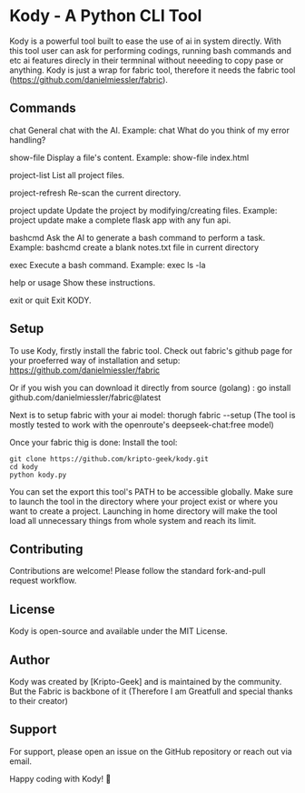 # Kody - A Python CLI Tool

Kody is a powerful tool built to ease the use of ai in system directly. With this tool user can ask for performing codings, running bash commands and etc ai features direcly in their termninal without neeeding to copy pase or anything.
Kody is just a wrap for fabric tool, therefore it needs the fabric tool (https://github.com/danielmiessler/fabric).

## Commands

  chat <message>
      General chat with the AI.
      Example: chat What do you think of my error handling?

  show-file <filename>
      Display a file's content.
      Example: show-file index.html

  project-list
      List all project files.

  project-refresh
      Re-scan the current directory.

  project update <instruction>
      Update the project by modifying/creating files.
      Example: project update make a complete flask app with any fun api.

  bashcmd <instruction>
      Ask the AI to generate a bash command to perform a task.
      Example: bashcmd create a blank notes.txt file in current directory

  exec <shell command>
      Execute a bash command.
      Example: exec ls -la

  help or usage
      Show these instructions.

  exit or quit
      Exit KODY.

## Setup
To use Kody, firstly install the fabric tool.
Check out fabric's github page for your proeferred way of installation and setup: https://github.com/danielmiessler/fabric

Or if you wish you can download it directly from source (golang) : go install github.com/danielmiessler/fabric@latest

Next is to setup fabric with your ai model: thorugh fabric --setup (The tool is mostly tested to work with the openroute's deepseek-chat:free model)

Once your fabric thig is done: 
Install the tool:
```
git clone https://github.com/kripto-geek/kody.git
cd kody
python kody.py
```

You can set the export this tool's PATH to be accessible globally. Make sure to launch the tool in the directory where your project exist or where you want to create a project. Launching in home directory will make the tool load all unnecessary things from whole system and reach its limit.

## Contributing
Contributions are welcome! Please follow the standard fork-and-pull request workflow.

## License
Kody is open-source and available under the MIT License.

## Author
Kody was created by [Kripto-Geek] and is maintained by the community.
But the Fabric is backbone of it (Therefore I am Greatfull and special thanks to their creator)

## Support
For support, please open an issue on the GitHub repository or reach out via email.

Happy coding with Kody! 🚀

